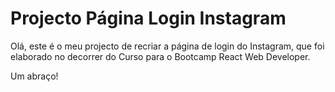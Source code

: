 # Projecto Página Login Instagram

Olá, este é o meu projecto de recriar a página de login do Instagram, que foi elaborado no decorrer do Curso para o Bootcamp React Web Developer.

Um abraço!


